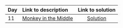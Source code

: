 | Day | Link to description | Link to solution
|:---|:---|:---:|
| 11 | [Monkey in the Middle](https://adventofcode.com/2022/day/11) | [Solution](https://github.com/versenyi98/advent-of-code-solutions/tree/main/Advent%20of%20Code/2022/Day%2011%20-%20Monkey%20in%20the%20Middle)|
